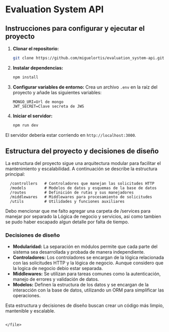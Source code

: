 # Evaluation System API

## Instrucciones para configurar y ejecutar el proyecto

1. **Clonar el repositorio:**

   ```bash
   git clone https://github.com/miguelortis/evaluation_system-api.git
   ```

2. **Instalar dependencias:**

   ```bash
   npm install
   ```

3. **Configurar variables de entorno:**
   Crea un archivo `.env` en la raíz del proyecto y añade las siguientes variables:

   ```
   MONGO_URI=Url de mongo
   JWT_SECRET=Clave secreta de JWS
   ```

4. **Iniciar el servidor:**
   ```bash
   npm run dev
   ```

El servidor debería estar corriendo en `http://localhost:3000`.

## Estructura del proyecto y decisiones de diseño

La estructura del proyecto sigue una arquitectura modular para facilitar el mantenimiento y escalabilidad. A continuación se describe la estructura principal:

```
  /controllers   # Controladores que manejan las solicitudes HTTP
  /models        # Modelos de datos y esquemas de la base de datos
  /routes        # Definición de rutas y sus manejadores
  /middlewares   # Middlewares para procesamiento de solicitudes
  /utils         # Utilidades y funciones auxiliares
```

Debo mencionar que me falto agregar una carpeta de /services para manejar por separado la Lógica de negocio y servicios, asi como tambien se pudo haber escapado algun detalle por falta de tiempo.

### Decisiones de diseño

- **Modularidad:** La separación en módulos permite que cada parte del sistema sea desarrollada y probada de manera independiente.
- **Controladores:** Los controladores se encargan de la lógica relacionada con las solicitudes HTTP y la lógica de negocio. Aunque considero que la logica de negocio debio estar separada.
- **Middlewares:** Se utilizan para tareas comunes como la autenticación, manejo de errores y validación de datos.
- **Modelos:** Definen la estructura de los datos y se encargan de la interacción con la base de datos, utilizando un ORM para simplificar las operaciones.

Esta estructura y decisiones de diseño buscan crear un código más limpio, mantenible y escalable.

```

</file>
```
